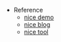 - Reference
  - [nice demo](https://github.com/kawamou/kanban-board)
  - [nice blog](https://qiita.com/kawamou/items/820457ad139985a485be)
  - [nice tool](https://lorem-jpsum.vercel.app/?source=ginga-tetsudo&format=plain&sentence_count=5)
